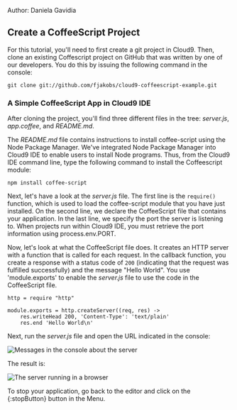 Author: Daniela Gavidia

## Create a CoffeeScript Project

For this tutorial, you'll need to first create a git project in Cloud9. Then, clone an existing Coffescript project on GitHub that was written by one of our developers. You do this by issuing the following command in the console:

	git clone git://github.com/fjakobs/cloud9-coffeescript-example.git

### A Simple CoffeeScript App in Cloud9 IDE

After cloning the project, you'll find three different files in the tree: _server.js_, _app.coffee_, and _README.md_.

The _README.md_ file contains instructions to install coffee-script using the Node Package Manager. We've integrated Node Package Manager into Cloud9 IDE to enable users to install Node programs. Thus, from the Cloud9 IDE command line, type the following command to install the Coffeescript module:

	npm install coffee-script

Next, let's have a look at the _server.js_ file. The first line is the `require()` function, which is used to load the coffee-script module that you have just installed. On the second line, we declare the CoffeeScript file that contains your application. In the last line, we specify the port the server is listening to. When projects run within Cloud9 IDE, you must retrieve the port information using process.env.PORT.

Now, let's look at what the CoffeeScript file does. It creates an HTTP server with a function that is called for each request. In the callback function, you create a response with a status code of `200` (indicating that the request was fulfilled successfully) and the message "Hello World". You use 'module.exports' to enable the _server.js_ file to use the code in the CoffeeScript file.

	http = require "http"

	module.exports = http.createServer((req, res) ->
		res.writeHead 200, 'Content-Type': 'text/plain'
		res.end 'Hello World\n'

Next, run the _server.js_ file and open the URL indicated in the console:

![Messages in the console about the server](./images/consoleServerMessage.png)

The result is:

![The server running in a browser](./images/coffeescriptServer.png)

To stop your application, go back to the editor and click on the {:stopButton} button in the Menu.
